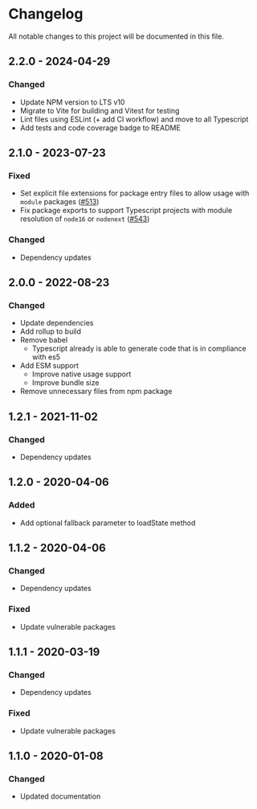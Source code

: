 <!--
  - SPDX-FileCopyrightText: 2020 Nextcloud GmbH and Nextcloud contributors
  - SPDX-License-Identifier: GPL-3.0-or-later
-->	
# Changelog

All notable changes to this project will be documented in this file.

## 2.2.0 - 2024-04-29
### Changed
* Update NPM version to LTS v10
* Migrate to Vite for building and Vitest for testing
* Lint files using ESLint (+ add CI workflow) and move to all Typescript
* Add tests and code coverage badge to README

## 2.1.0 - 2023-07-23
### Fixed
- Set explicit file extensions for package entry files to allow usage with `module` packages \([\#513](https://github.com/nextcloud/nextcloud-initial-state/pull/513)\)
- Fix package exports to support Typescript projects with module resolution of `node16` or `nodenext` \([\#543](https://github.com/nextcloud/nextcloud-initial-state/pull/543)\)

### Changed
- Dependency updates

## 2.0.0 - 2022-08-23

### Changed
- Update dependencies
- Add rollup to build
- Remove babel
  - Typescript already is able to generate code that is in compliance with es5
- Add ESM support
  - Improve native usage support
  - Improve bundle size
- Remove unnecessary files from npm package

## 1.2.1 - 2021-11-02
### Changed
- Dependency updates

## 1.2.0 - 2020-04-06
### Added
- Add optional fallback parameter to loadState method

## 1.1.2 - 2020-04-06
### Changed
- Dependency updates
### Fixed
- Update vulnerable packages

## 1.1.1 - 2020-03-19
### Changed
- Dependency updates
### Fixed
- Update vulnerable packages

## 1.1.0 - 2020-01-08
### Changed
- Updated documentation
